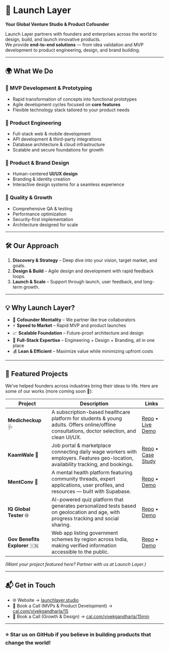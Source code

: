 # 🚀 Launch Layer  

**Your Global Venture Studio & Product Cofounder**  

Launch Layer partners with founders and enterprises across the world to design, build, and launch innovative products.  
We provide **end-to-end solutions** — from idea validation and MVP development to product engineering, design, and brand building.  

---

## 🌍 What We Do  

### 🔹 MVP Development & Prototyping  
- Rapid transformation of concepts into functional prototypes  
- Agile development cycles focused on **core features**  
- Flexible technology stack tailored to your product needs  

### 🔹 Product Engineering  
- Full-stack web & mobile development  
- API development & third-party integrations  
- Database architecture & cloud infrastructure  
- Scalable and secure foundations for growth  

### 🔹 Product & Brand Design  
- Human-centered **UI/UX design**  
- Branding & identity creation  
- Interactive design systems for a seamless experience  

### 🔹 Quality & Growth  
- Comprehensive QA & testing  
- Performance optimization  
- Security-first implementation  
- Architecture designed for scale  

---

## 🛠️ Our Approach  

1. **Discovery & Strategy** – Deep dive into your vision, target market, and goals.  
2. **Design & Build** – Agile design and development with rapid feedback loops.  
3. **Launch & Scale** – Support through launch, user feedback, and long-term growth.  

---

## 💡 Why Launch Layer?  

- 🤝 **Cofounder Mentality** – We partner like true collaborators  
- ⚡ **Speed to Market** – Rapid MVP and product launches  
- 📈 **Scalable Foundation** – Future-proof architecture and design  
- 🎨 **Full-Stack Expertise** – Engineering + Design + Branding, all in one place  
- 💰 **Lean & Efficient** – Maximize value while minimizing upfront costs  

---

## 🚧 Featured Projects  

We’ve helped founders across industries bring their ideas to life. Here are some of our works (more coming soon 👀):  

| Project | Description | Links |
|---------|-------------|-------|
| **Medicheckup** 🩺 | A subscription-based healthcare platform for students & young adults. Offers online/offline consultations, doctor selection, and clean UI/UX. | [Repo](#) • [Live Demo](#) |
| **KaamWale** 👷 | Job portal & marketplace connecting daily wage workers with employers. Features geo-location, availability tracking, and bookings. | [Repo](#) • [Case Study](#) |
| **MentConv** 💬 | A mental health platform featuring community threads, expert applications, user profiles, and resources — built with Supabase. | [Repo](#) • [Demo](#) |
| **IQ Global Tester** 🌐 | AI-powered quiz platform that generates personalized tests based on geolocation and age, with progress tracking and social sharing. | [Repo](#) • [Demo](#) |
| **Gov Benefits Explorer** 🇮🇳 | Web app listing government schemes by region across India, making verified information accessible to the public. | [Repo](#) • [Demo](#) |

*(Want your project featured here? Partner with us at Launch Layer.)*  

---

## 📬 Get in Touch  

- 🌐 Website → [launchlayer.studio](https://www.launchlayer.studio/)  
- 📅 Book a Call (MVPs & Product Development) → [cal.com/vivekgandharla/15](https://cal.com/vivek-gandharla/30min)  
- 📅 Book a Call (Growth & Design) → [cal.com/vivekgandharla/15min](https://cal.com/vivek-gandharla/30min)  

---

### ⭐ Star us on GitHub if you believe in building products that change the world!

